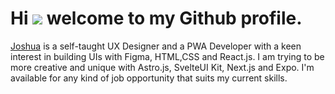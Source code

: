 # Hi ![](https://user-images.githubusercontent.com/18350557/176309783-0785949b-9127-417c-8b55-ab5a4333674e.gif) welcome to my Github profile.

[Joshua](http://x.com/joeokat) is a self-taught UX Designer and a PWA Developer with a keen interest in building UIs with Figma, HTML,CSS and React.js. I am trying to be more creative and unique with Astro.js, SvelteUI Kit, Next.js and Expo. I'm available for any kind of job opportunity that suits my current skills.
